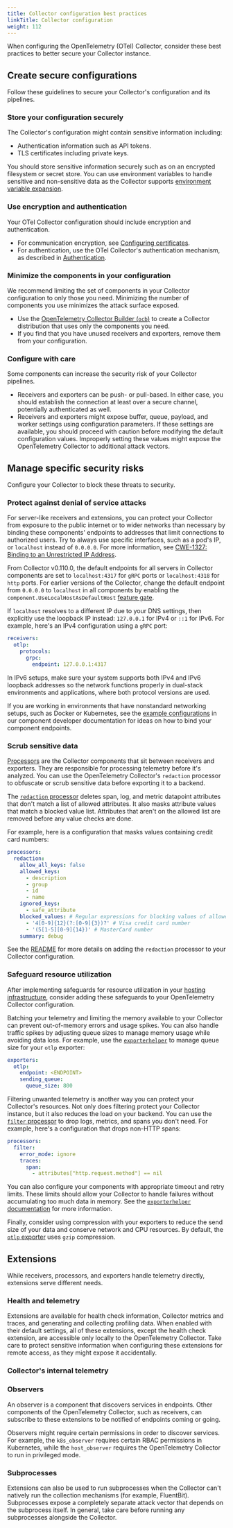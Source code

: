 ```yaml
---
title: Collector configuration best practices
linkTitle: Collector configuration
weight: 112
---
```


When configuring the OpenTelemetry (OTel) Collector, consider these best
practices to better secure your Collector instance.

## Create secure configurations

Follow these guidelines to secure your Collector's configuration and its
pipelines.

### Store your configuration securely

The Collector's configuration might contain sensitive information including:

- Authentication information such as API tokens.
- TLS certificates including private keys.

You should store sensitive information securely such as on an encrypted
filesystem or secret store. You can use environment variables to handle
sensitive and non-sensitive data as the Collector supports
[environment variable expansion](/docs/collector/configuration/#environment-variables).

### Use encryption and authentication

Your OTel Collector configuration should include encryption and authentication.

- For communication encryption, see
  [Configuring certificates](/docs/collector/configuration/#setting-up-certificates).
- For authentication, use the OTel Collector's authentication mechanism, as
  described in [Authentication](/docs/collector/configuration/#authentication).

### Minimize the components in your configuration

We recommend limiting the set of components in your Collector configuration to
only those you need. Minimizing the number of components you use minimizes the
attack surface exposed.

- Use the
  [OpenTelemetry Collector Builder (`ocb`)](/docs/collector/custom-collector) to
  create a Collector distribution that uses only the components you need.
- If you find that you have unused receivers and exporters, remove them from
  your configuration.

### Configure with care

Some components can increase the security risk of your Collector pipelines.

- Receivers and exporters can be push- or pull-based. In either case, you should
  establish the connection at least over a secure channel, potentially
  authenticated as well.
- Receivers and exporters might expose buffer, queue, payload, and worker
  settings using configuration parameters. If these settings are available, you
  should proceed with caution before modifying the default configuration values.
  Improperly setting these values might expose the OpenTelemetry Collector to
  additional attack vectors.

## Manage specific security risks

Configure your Collector to block these threats to security.

### Protect against denial of service attacks

For server-like receivers and extensions, you can protect your Collector from
exposure to the public internet or to wider networks than necessary by binding
these components' endpoints to addresses that limit connections to authorized
users. Try to always use specific interfaces, such as a pod's IP, or `localhost`
instead of `0.0.0.0`. For more information, see
[CWE-1327: Binding to an Unrestricted IP Address](https://cwe.mitre.org/data/definitions/1327.html).

From Collector v0.110.0, the default endpoints for all servers in Collector
components are set to `localhost:4317` for `gRPC` ports or `localhost:4318` for
`http` ports. For earlier versions of the Collector, change the default endpoint
from `0.0.0.0` to `localhost` in all components by enabling the
`component.UseLocalHostAsDefaultHost`
[feature gate](https://github.com/open-telemetry/opentelemetry-collector/tree/main/featuregate).

If `localhost` resolves to a different IP due to your DNS settings, then
explicitly use the loopback IP instead: `127.0.0.1` for IPv4 or `::1` for IPv6.
For example, here's an IPv4 configuration using a `gRPC` port:

```yaml
receivers:
  otlp:
    protocols:
      grpc:
        endpoint: 127.0.0.1:4317
```

In IPv6 setups, make sure your system supports both IPv4 and IPv6 loopback
addresses so the network functions properly in dual-stack environments and
applications, where both protocol versions are used.

If you are working in environments that have nonstandard networking setups, such
as Docker or Kubernetes, see the
[example configurations](https://github.com/open-telemetry/opentelemetry-collector/blob/main/docs/security-best-practices.md#safeguards-against-denial-of-service-attacks)
in our component developer documentation for ideas on how to bind your component
endpoints.

### Scrub sensitive data

[Processors](/docs/collector/configuration/#processors) are the Collector
components that sit between receivers and exporters. They are responsible for
processing telemetry before it's analyzed. You can use the OpenTelemetry
Collector's `redaction` processor to obfuscate or scrub sensitive data before
exporting it to a backend.

The
[`redaction` processor](https://github.com/open-telemetry/opentelemetry-collector-contrib/tree/main/processor/redactionprocessor)
deletes span, log, and metric datapoint attributes that don't match a list of
allowed attributes. It also masks attribute values that match a blocked value
list. Attributes that aren't on the allowed list are removed before any value
checks are done.

For example, here is a configuration that masks values containing credit card
numbers:

```yaml
processors:
  redaction:
    allow_all_keys: false
    allowed_keys:
      - description
      - group
      - id
      - name
    ignored_keys:
      - safe_attribute
    blocked_values: # Regular expressions for blocking values of allowed span attributes
      - '4[0-9]{12}(?:[0-9]{3})?' # Visa credit card number
      - '(5[1-5][0-9]{14})' # MasterCard number
    summary: debug
```

See the
[README](https://github.com/open-telemetry/opentelemetry-collector-contrib/tree/main/processor/redactionprocessor)
for more details on adding the `redaction` processor to your Collector
configuration.

### Safeguard resource utilization

After implementing safeguards for resource utilization in your
[hosting infrastructure](/docs/security/hosting-best-practices/), consider
adding these safeguards to your OpenTelemetry Collector configuration.

Batching your telemetry and limiting the memory available to your Collector can
prevent out-of-memory errors and usage spikes. You can also handle traffic
spikes by adjusting queue sizes to manage memory usage while avoiding data loss.
For example, use the
[`exporterhelper`](https://github.com/open-telemetry/opentelemetry-collector/blob/main/exporter/exporterhelper/README.md)
to manage queue size for your `otlp` exporter:

```yaml
exporters:
  otlp:
    endpoint: <ENDPOINT>
    sending_queue:
      queue_size: 800
```

Filtering unwanted telemetry is another way you can protect your Collector's
resources. Not only does filtering protect your Collector instance, but it also
reduces the load on your backend. You can use the
[`filter` processor](/docs/collector/transforming-telemetry/#basic-filtering) to
drop logs, metrics, and spans you don't need. For example, here's a
configuration that drops non-HTTP spans:

```yaml
processors:
  filter:
    error_mode: ignore
    traces:
      span:
        - attributes["http.request.method"] == nil
```

You can also configure your components with appropriate timeout and retry
limits. These limits should allow your Collector to handle failures without
accumulating too much data in memory. See the
[`exporterhelper` documentation](https://github.com/open-telemetry/opentelemetry-collector/blob/main/exporter/exporterhelper/README.md)
for more information.

Finally, consider using compression with your exporters to reduce the send size
of your data and conserve network and CPU resources. By default, the
[`otlp` exporter](https://github.com/open-telemetry/opentelemetry-collector/tree/main/exporter/otlpexporter)
uses `gzip` compression.

## Extensions

While receivers, processors, and exporters handle telemetry directly, extensions
serve different needs.

<!--- TODO: Extensions SHOULD NOT expose sensitive health or telemetry data. How? What can you do? -->

### Health and telemetry

Extensions are available for health check information, Collector metrics and
traces, and generating and collecting profiling data. When enabled with their
default settings, all of these extensions, except the health check extension,
are accessible only locally to the OpenTelemetry Collector. Take care to protect
sensitive information when configuring these extensions for remote access, as
they might expose it accidentally.

### Collector's internal telemetry

<!--- INSERT RECOMMENDATIONS HERE. For example:

1. Remove zPages.
1. Remove configuration endpoints.
-->

### Observers

An observer is a component that discovers services in endpoints. Other
components of the OpenTelemetry Collector, such as receivers, can subscribe to
these extensions to be notified of endpoints coming or going.

Observers might require certain permissions in order to discover services. For
example, the `k8s_observer` requires certain RBAC permissions in Kubernetes,
while the `host_observer` requires the OpenTelemetry Collector to run in
privileged mode.

<!--- But what about Juraci's comment here: https://github.com/open-telemetry/opentelemetry.io/pull/3652/files?diff=unified&w=0#r1417409370 --->

### Subprocesses

Extensions can also be used to run subprocesses when the Collector can't
natively run the collection mechanisms (for example, FluentBit). Subprocesses
expose a completely separate attack vector that depends on the subprocess
itself. In general, take care before running any subprocesses alongside the
Collector.
